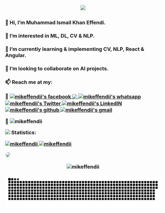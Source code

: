 <h1 align="center">
  <img width="40%" src="https://media0.giphy.com/media/KzJkzjggfGN5Py6nkT/giphy.gif?cid=ecf05e47qjg85psbj19i4as0jyjettm8o58u5jnt90dh6rgr&rid=giphy.gif">
</h1>
<h3> 👋 Hi, I’m Muhammad Ismail Khan Effendi. </h3> 
<h3> 👀 I’m interested in ML, DL, CV & NLP. </h3> 
<h3> 🌱 I’m currently learning & implementing CV, NLP, React & Angular. </h3> 
<h3> 💞️ I’m looking to collaborate on AI projects. </h3> 
<h3> 📫 Reach me at my: 
<br> <br>
📌
<a href="https://www.facebook.com/mikeffendii/">
  <img align="center" alt="mikeffendii's facebook" src="https://img.icons8.com/fluency/48/null/facebook-new.png"/>
</a>

<a href="https://www.instagram.com/mikeffendii/">
  <img align="center" src="https://img.icons8.com/fluency/48/null/instagram-new.png"/>
</a>

<a href="https://api.whatsapp.com/send?phone=03460960430/">
  <img align="center" alt="mikeffendii's whatsapp" src="https://img.icons8.com/color/48/null/whatsapp--v1.png"/>
</a>

<a href="https://twitter.com/mikeffendii/">
  <img align="center" alt="mikeffendii's Twitter" src="https://img.icons8.com/fluency/48/null/twitter.png"/>
</a>

<a href="https://www.linkedin.com/in/mikeffendii/">
  <img align="center" alt="mikeffendii's LinkedIN" src="https://img.icons8.com/fluency/48/null/linkedin.png"/>
</a>

<a href="https://www.github.com/mikeffendii/">
  <img align="center" alt="mikeffendii's github" src="https://img.icons8.com/fluency/48/000000/github.png"/>
</a>

<a href="mailto:mikeffendii@gmail.com">
  <img align="center" alt="mikeffendii's gmail" src="https://img.icons8.com/fluency/48/null/gmail-new.png"/>
</a>

</p>

🔭   <img src="https://komarev.com/ghpvc/?username=mikeffendii&label=Profile%20views&color=0e75b6&style=flat" alt="mikeffendii" /> 

<img src="https://media4.giphy.com/media/MIGbtLZoVjbl0bYbAd/giphy.gif?cid=ecf05e472t2h0i8d7dcjaoau9iqtchhr899hxmpxzzgc7lyw&rid=giphy.gif" width="30"> Statistics:

<p align="left">
  <a href="https://github.com/mikeffendii">
<img width="49.5%" src="https://github-readme-stats.vercel.app/api?username=mikeffendii&theme=dark&show_icons=true&locale=en" alt="mikeffendii" >
<img width="49.5%" src="https://github-readme-streak-stats.herokuapp.com/?user=mikeffendii&theme=dark&show_icons=true" alt="mikeffendii" >
  </a>
</p>

<p> <img width="100%" src="https://github-readme-activity-graph.cyclic.app/graph?username=mikeffendii&theme=xcode" style="border-radius: 10px; border: 1.5px solid white"> </p>

<p align="center">
<img width="50%" src="https://github-readme-stats.vercel.app/api/top-langs?username=mikeffendii&show_icons=true&theme=dark&locale=en&layout=compact" alt="mikeffendii" ></p>

<p align="center">
<a href="https://github.com/mikeffendii"><img src="contributions.svg"></a>
</p>
<!--- 
mikeffendii/mikeffendii is a ✨ special ✨ repository because its `README.md` (this file) appears on your GitHub profile.
You can click the Preview link to take a look at your changes. fahsdkfhasdfksahdfahkfjasfhaskdjf fahsdkfhasdfksahdfahkfjasfhaskdjf fahsdkfhasdfksahdfahkfjasfhaskdjf
--->
